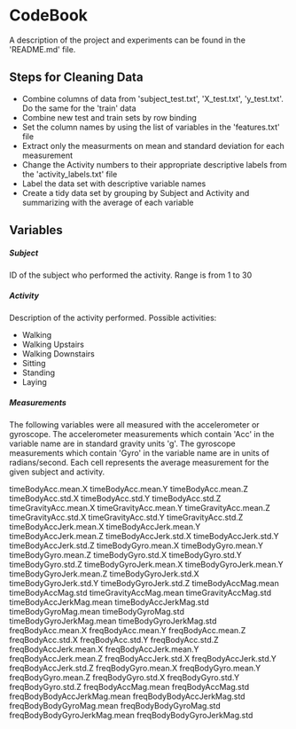 # CodeBook

A description of the project and experiments can be found in the 'README.md' file.

## Steps for Cleaning Data

* Combine columns of data from 'subject_test.txt', 'X_test.txt', 'y_test.txt'. Do the same for the 'train' data
* Combine new test and train sets by row binding
* Set the column names by using the list of variables in the 'features.txt' file
* Extract only the measurments on mean and standard deviation for each measurement
* Change the Activity numbers to their appropriate descriptive labels from the 'activity_labels.txt' file
* Label the data set with descriptive variable names
* Create a tidy data set by grouping by Subject and Activity and summarizing with the average of each variable

## Variables

##### Subject
ID of the subject who performed the activity. Range is from 1 to 30

##### Activity
Description of the activity performed. Possible activities:
* Walking
* Walking Upstairs
* Walking Downstairs
* Sitting
* Standing
* Laying

##### Measurements
The following variables were all measured with the accelerometer or gyroscope. The accelerometer measurements which contain 'Acc' in the variable name are in standard gravity units 'g'. The gyroscope measurements which contain 'Gyro' in the variable name are in units of radians/second. Each cell represents the average measurement for the given subject and activity.

timeBodyAcc.mean.X
timeBodyAcc.mean.Y
timeBodyAcc.mean.Z
timeBodyAcc.std.X
timeBodyAcc.std.Y
timeBodyAcc.std.Z
timeGravityAcc.mean.X
timeGravityAcc.mean.Y
timeGravityAcc.mean.Z
timeGravityAcc.std.X
timeGravityAcc.std.Y
timeGravityAcc.std.Z
timeBodyAccJerk.mean.X
timeBodyAccJerk.mean.Y
timeBodyAccJerk.mean.Z
timeBodyAccJerk.std.X
timeBodyAccJerk.std.Y
timeBodyAccJerk.std.Z
timeBodyGyro.mean.X
timeBodyGyro.mean.Y
timeBodyGyro.mean.Z
timeBodyGyro.std.X
timeBodyGyro.std.Y
timeBodyGyro.std.Z
timeBodyGyroJerk.mean.X
timeBodyGyroJerk.mean.Y
timeBodyGyroJerk.mean.Z
timeBodyGyroJerk.std.X
timeBodyGyroJerk.std.Y
timeBodyGyroJerk.std.Z
timeBodyAccMag.mean
timeBodyAccMag.std
timeGravityAccMag.mean
timeGravityAccMag.std
timeBodyAccJerkMag.mean
timeBodyAccJerkMag.std
timeBodyGyroMag.mean
timeBodyGyroMag.std
timeBodyGyroJerkMag.mean
timeBodyGyroJerkMag.std
freqBodyAcc.mean.X
freqBodyAcc.mean.Y
freqBodyAcc.mean.Z
freqBodyAcc.std.X
freqBodyAcc.std.Y
freqBodyAcc.std.Z
freqBodyAccJerk.mean.X
freqBodyAccJerk.mean.Y
freqBodyAccJerk.mean.Z
freqBodyAccJerk.std.X
freqBodyAccJerk.std.Y
freqBodyAccJerk.std.Z
freqBodyGyro.mean.X
freqBodyGyro.mean.Y
freqBodyGyro.mean.Z
freqBodyGyro.std.X
freqBodyGyro.std.Y
freqBodyGyro.std.Z
freqBodyAccMag.mean
freqBodyAccMag.std
freqBodyBodyAccJerkMag.mean
freqBodyBodyAccJerkMag.std
freqBodyBodyGyroMag.mean
freqBodyBodyGyroMag.std
freqBodyBodyGyroJerkMag.mean
freqBodyBodyGyroJerkMag.std
